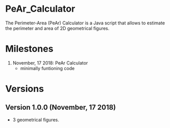 # PeAr_Calculator
The Perimeter-Area (PeAr) Calculator is a Java script that allows to estimate the perimeter and area of 2D geometrical figures.

# Milestones 
1. November, 17 2018: PeAr Calculator
   - minimally funtioning code

# Versions
## Version 1.0.0 (November, 17 2018)
- 3 geometrical figures.

